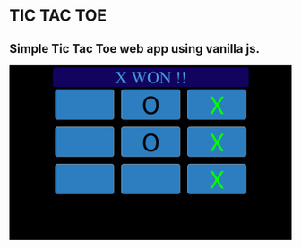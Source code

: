# TIC TAC TOE

## Simple Tic Tac Toe web app using vanilla js.

![Picture of App](./img/App.jpg?raw=true 'App')
